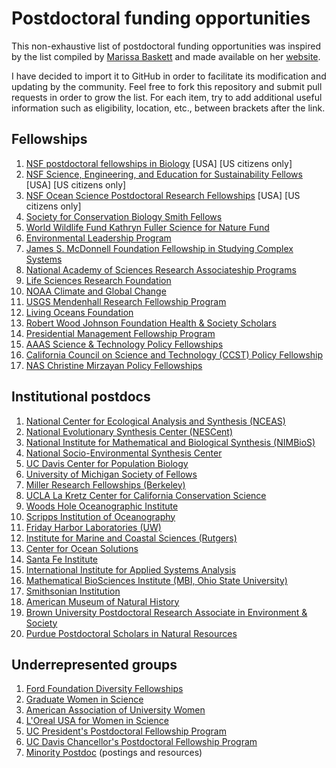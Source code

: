 # Postdoctoral funding opportunities

This non-exhaustive list of postdoctoral funding opportunities was inspired by the list compiled by [Marissa Baskett](http://www.des.ucdavis.edu/faculty/baskett) and made available on her [website](http://www.des.ucdavis.edu/faculty/baskett/links/academia.html#Postdoc). 

I have decided to import it to GitHub in order to facilitate its modification and updating by the community. Feel free to fork this repository and submit pull requests in order to grow the list. For each item, try to add additional useful information such as eligibility, location, etc., between brackets after the link. 

## Fellowships 

1. [NSF postdoctoral fellowships in Biology](http://www.nsf.gov/funding/pgm_summ.jsp?pims_id=503622) [USA] [US citizens only]
2. [NSF Science, Engineering, and Education for Sustainability Fellows](http://www.nsf.gov/funding/pgm_summ.jsp?pims_id=504673) [USA] [US citizens only]
3. [NSF Ocean Science Postdoctoral Research Fellowships](http://www.nsf.gov/funding/pgm_summ.jsp?pims_id=503668&org=OCE&from=home) [USA] [US citizens only]
4. [Society for Conservation Biology Smith Fellows](http://www.conbio.org/mini-sites/smith-fellows)
5. [World Wildlife Fund Kathryn Fuller Science for Nature Fund](http://www.worldwildlife.org/science/fellowships/fuller/item5763.html) 
6. [Environmental Leadership Program](http://elpnet.org/programs)
7. [James S. McDonnell Foundation Fellowship in Studying Complex Systems](http://www.jsmf.org/apply/fellowship/)
8. [National Academy of Sciences Research Associateship Programs](http://sites.nationalacademies.org/pga/rap/)
9. [Life Sciences Research Foundation](http://www.lsrf.org/home)
10. [NOAA Climate and Global Change](http://www.vsp.ucar.edu/cgc/index.html)
11. [USGS Mendenhall Research Fellowship Program](http://geology.usgs.gov/postdoc/)
12. [Living Oceans Foundation](http://www.livingoceansfoundation.org/index.php?option=com_content&view=article&id=46&Itemid=178)
13. [Robert Wood Johnson Foundation Health & Society Scholars](http://www.healthandsocietyscholars.org/)
14. [Presidential Management Fellowship Program](http://www.pmf.gov/)
15. [AAAS Science & Technology Policy Fellowships](http://fellowships.aaas.org/)
16. [California Council on Science and Technology (CCST) Policy Fellowship](http://fellows.ccst.us/index.php)
17. [NAS Christine Mirzayan Policy Fellowships](http://sites.nationalacademies.org/pga/policyfellows/)

## Institutional postdocs

1. [National Center for Ecological Analysis and Synthesis (NCEAS)](http://www.nceas.ucsb.edu/research/pd)
2. [National Evolutionary Synthesis Center (NESCent)](http://www.nescent.org/science/postdoctoral.php)
3. [National Institute for Mathematical and Biological Synthesis (NIMBioS)](http://www.nimbios.org/)
4. [National Socio-Environmental Synthesis Center](http://www.sesync.org/opportunities)
5. [UC Davis Center for Population Biology](http://cpb.ucdavis.edu/CPB%20Postdoc%20Fellowship.html)
6. [University of Michigan Society of Fellows](http://societyoffellows.umich.edu/) 
7. [Miller Research Fellowships (Berkeley)](http://millerinstitute.berkeley.edu/page.php?nav=11)
8. [UCLA La Kretz Center for California Conservation Science](http://www.environment.ucla.edu/lakretz/news/article.asp?parentid=18599)
9. [Woods Hole Oceanographic Institute](http://www.whoi.edu/education/postdoctoral/scholarship.html)
10. [Scripps Institution of Oceanography](https://scripps.ucsd.edu/postdocs/program)
11. [Friday Harbor Laboratories (UW)](http://depts.washington.edu/fhl/resPdocFellowInfo.html)
12. [Institute for Marine and Coastal Sciences (Rutgers)](http://marine.rutgers.edu/main/IMCS-Opportunities-Postdocs/IMCS-is-looking-for-Postdoctoral-Fellows.html)
13. [Center for Ocean Solutions](http://www.centerforoceansolutions.org/early-career-fellows-program)
14. [Santa Fe Institute](http://www.santafe.edu/education/fellowships-postdoctoral.php)
15. [International Institute for Applied Systems Analysis](http://www.iiasa.ac.at/web/home/education/postdocs.html)
16. [Mathematical BioSciences Institute (MBI, Ohio State University)](http://www.mbi.ohio-state.edu/postdoctoral/postdoctoral.html)
17. [Smithsonian Institution](http://www.si.edu/ofg/Applications/SIFELL/SIFELLapp.htm)
18. [American Museum of Natural History](http://rggs.amnh.org/pages/academics_and_research/fellowship_and_grant_opportunities)
19. [Brown University Postdoctoral Research Associate in Environment & Society](http://www.brown.edu/academics/institute-environment-society/opportunities)
20. [Purdue Postdoctoral Scholars in Natural Resources](https://ag.purdue.edu/fnr/Pages/default.aspx)

## Underrepresented groups

1. [Ford Foundation Diversity Fellowships](http://sites.nationalacademies.org/pga/fordfellowships/index.htm)
2. [Graduate Women in Science](http://www.gwis.org/?page=fellowship_program)
3. [American Association of University Women](http://www.aauw.org/fga/index.cfm)
4. [L'Oreal USA for Women in Science](http://www.lorealusa.com/Foundation/Article.aspx?topcode=Foundation_AccessibleScience_Fellowships)
5. [UC President's Postdoctoral Fellowship Program](http://ppfp.ucop.edu/info/about-ppfp/index.html)
6. [UC Davis Chancellor's Postdoctoral Fellowship Program](https://gradstudies.ucdavis.edu/postdoctoral/grants-fellowships/chancellors-postdoctoral-fellowship-program-cpfp)
7. [Minority Postdoc](http://minoritypostdoc.org/) (postings and resources)
